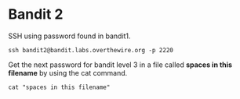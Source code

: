 <h1>Bandit 2</h1>
SSH using password found in bandit1.

```
ssh bandit2@bandit.labs.overthewire.org -p 2220
```

Get the next password for bandit level 3 in a file called <strong>spaces in this filename</strong> by using the cat command.

```
cat "spaces in this filename"
```
